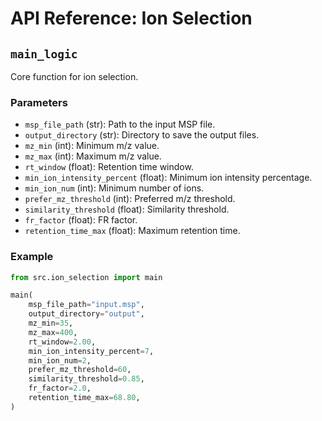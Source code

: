 # API Reference: Ion Selection

## `main_logic`
Core function for ion selection.

### Parameters
- `msp_file_path` (str): Path to the input MSP file.
- `output_directory` (str): Directory to save the output files.
- `mz_min` (int): Minimum m/z value.
- `mz_max` (int): Maximum m/z value.
- `rt_window` (float): Retention time window.
- `min_ion_intensity_percent` (float): Minimum ion intensity percentage.
- `min_ion_num` (int): Minimum number of ions.
- `prefer_mz_threshold` (int): Preferred m/z threshold.
- `similarity_threshold` (float): Similarity threshold.
- `fr_factor` (float): FR factor.
- `retention_time_max` (float): Maximum retention time.

### Example
```python
from src.ion_selection import main

main(
    msp_file_path="input.msp",
    output_directory="output",
    mz_min=35,
    mz_max=400,
    rt_window=2.00,
    min_ion_intensity_percent=7,
    min_ion_num=2,
    prefer_mz_threshold=60,
    similarity_threshold=0.85,
    fr_factor=2.0,
    retention_time_max=68.80,
)
```
